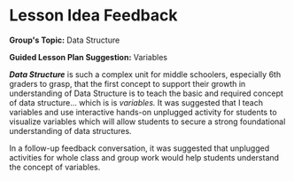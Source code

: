 # Lesson Idea Feedback 

**Group's Topic:** Data Structure

**Guided Lesson Plan Suggestion:** Variables

**_Data Structure_** is such a complex unit for middle schoolers, especially 6th graders to grasp, that the first concept to support their growth in understanding of Data Structure is to teach the basic and required concept of data structure... which is is _variables._ It was suggested that I teach variables and use interactive hands-on unplugged activity for students to visualize variables which will allow students to secure a strong foundational understanding of data structures. 

In a follow-up feedback conversation, it was suggested that unplugged activities for whole class and group work would help students understand the concept of variables.
